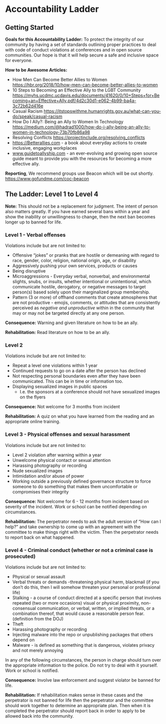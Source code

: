 # Accountability Ladder

## Getting Started

**Goals for this Accountability Ladder:** To protect the integrity of our community by having a set of standards outlining proper practices to deal with code of conduct violations at conferences and in open source communities.  Our hope is that it will help secure a safe and inclusive space for everyone.

**How to be Awesome Articles:**

- How Men Can Become Better Allies to Women  https://hbr.org/2018/10/how-men-can-become-better-allies-to-women 
- 10 Steps to Becoming an Effective Ally to the LGBT Community  https://myhs.ucdmc.ucdavis.edu/documents/41620/0/10+Steps+for+Becoming+an+Effective+Ally.pdf/4d2c30d1-e062-4b99-ba4a-3c72b62d416e  
- Casual Racism    https://itstopswithme.humanrights.gov.au/what-can-you-do/speak/casual-racism  
- How Do I Ally?: Being an Ally to Women In Technology   https://medium.com/@hadrad1000/how-do-i-ally-being-an-ally-to-women-in-technology-73b70fb86a98 
- Resolving Conflicts  https://projectinclude.org/resolving_conflicts
- https://Betterallies.com - a book about everyday actions to create inclusive, engaging workplaces
- www.guidetoallyship.com - an ever-evolving and growing open source guide meant to provide you with the resources for becoming a more effective ally.

**Reporting**, We recommend groups use Beacon which will be out shortly. https://www.gofundme.com/coc-beacon


## The Ladder: Level 1 to Level 4

**Note:** This should not be a replacement for judgment. The intent of person also matters greatly.  If you have earned several bans within a year and show the inability or unwillingness to change, then the next ban becomes longer up to banned for life.  

### Level 1 - Verbal offenses
Violations include but are not limited to:

- Offensive “jokes” or pranks that are hostile or demeaning with regard to race, gender, color, religion, national origin, age, or disability 
- Aggressively pushing your own services, products or causes 
- Being disruptive 
- Microaggressions - Everyday verbal, nonverbal, and environmental slights, snubs, or insults, whether intentional or unintentional, which communicate hostile, derogatory, or negative messages to target person(s) based solely upon their marginalized group membership. 
- Pattern (3 or more) of offhand comments that create atmospheres that are not productive - emojis, comments, or attitudes that are consistently perceived as *negative and unproductive* within in the community that may or may not be targeted directly at any one person. 

**Consequence:** Warning and given literature on how to be an ally. 

**Rehabilitation:** Read literature on how to be an ally.  

### Level 2
Violations include but are not limited to:

- Repeat a level one violations within 1 year 
- Continued requests to go on a date after the person has declined
- Not respecting personal boundaries even after they have been communicated.  This can be in time or information too.   
- Displaying sexualized images in public spaces 
  - I.e. the sponsors at a conference should not have sexualized images on the flyers 

**Consequence:** Not welcome for 3 months from incident

**Rehabilitation:** A quiz on what you have learned from the reading and an appropriate online training. 

### Level 3 - Physical offenses and sexual harassment 
Violations include but are not limited to:

- Level 2 violation after warning within a year
- Unwelcome physical contact or sexual attention
- Harassing photography or recording 
- Nude sexualized images 
- Intimidation and/or abuse of power 
- Working outside a previously defined governance structure to force someone to do something that makes them uncomfortable or compromises their integrity 


**Consequence:** Not welcome for 6 - 12 months from incident based on severity of the incident.  Work or school can be notified depending on circumstances.  

**Rehabilitation:** The perpetrator needs to ask the adult version of “How can I help?” and take ownership to come up with an agreement with the committee to make things right with the victim.  Then the perpetrator needs to report back on what happened.   


### Level 4 - Criminal conduct (whether or not a criminal case is prosecuted)
Violations include but are not limited to:

- Physical or sexual assault 
- Verbal threats or demands -threatening physical harm, blackmail (if you don’t do this, then I will somehow threaten your personal or professional life) 
- Stalking - a course of conduct directed at a specific person that involves repeated (two or more occasions) visual or physical proximity, non-consensual communication, or verbal, written, or implied threats, or a combination thereof, that would cause a reasonable person fear. (definition from the DOJ)
- Theft
- Harassing photography or recording
- Injecting malware into the repo or unpublishing packages that others depend on
- Malware - is defined as something that is dangerous, violates privacy and not merely annoying 

In any of the following circumstances, the person in charge should turn over the appropriate information to the police.  Do not try to deal with it yourself.  Work or school is notified.  

**Consequence:** Involve law enforcement and suggest violator be banned for life.

**Rehabilitation:**  If rehabilitation makes sense in these cases and the perpetrator is not banned for life then the perpetrator and the committee should work together to determine an appropriate plan.  Then when it is completed the perpetrator should report back in order to apply to be allowed back into the community.  

